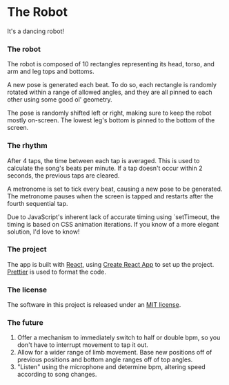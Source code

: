 # The Robot

It's a dancing robot!

### The robot

The robot is composed of 10 rectangles representing its head, torso, and arm and leg tops and bottoms.

A new pose is generated each beat. To do so, each rectangle is randomly rotated within a range of allowed angles, and they are all pinned to each other using some good ol' geometry.

The pose is randomly shifted left or right, making sure to keep the robot mostly on-screen. The lowest leg's bottom is pinned to the bottom of the screen.

### The rhythm

After 4 taps, the time between each tap is averaged. This is used to calculate the song's beats per minute. If a tap doesn't occur within 2 seconds, the previous taps are cleared.

A metronome is set to tick every beat, causing a new pose to be generated. The metronome pauses when the screen is tapped and restarts after the fourth sequential tap.

Due to JavaScript's inherent lack of accurate timing using `setTimeout, the timing is based on CSS animation iterations. If you know of a more elegant solution, I'd love to know!

### The project

The app is built with [React][1], using [Create React App][2] to set up the project. [Prettier][3] is used to format the code.

### The license

The software in this project is released under an [MIT license][4].

### The future

1. Offer a mechanism to immediately switch to half or double bpm, so you don't have to interrupt movement to tap it out.
2. Allow for a wider range of limb movement. Base new positions off of previous positions and bottom angle ranges off of top angles.
3. "Listen" using the microphone and determine bpm, altering speed according to song changes.

[1]: https://reactjs.org
[2]: https://create-react-app.dev
[3]: https://prettier.io
[4]: LICENSE
